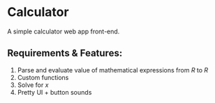 # Calculator
A simple calculator web app front-end. 

## Requirements & Features:
1. Parse and evaluate value of mathematical expressions from $R$ to $R$
2. Custom functions
3. Solve for $x$
4. Pretty UI + button sounds
